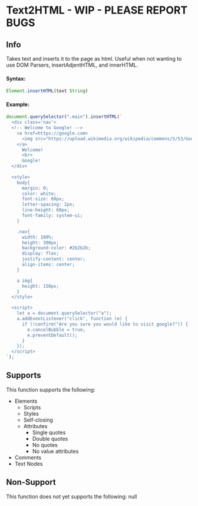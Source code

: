 # Text2HTML - WIP - PLEASE REPORT BUGS

## Info

Takes text and inserts it to the page as html. Useful when not wanting to use DOM Parsers, insertAdjentHTML, and innerHTML.

#### Syntax:

```js
Element.insertHTML(text String)
```

#### Example:

```js
document.querySelector(".main").insertHTML(`
  <div class='nav'>
  <!-- Welcome to Google! -->
    <a href=https://google.com>
      <img src="https://upload.wikimedia.org/wikipedia/commons/5/53/Google_%22G%22_Logo.svg" />
    </a>
      Welcome!
      <br>
      Google!
  </div>
  
  <style>
    body{
      margin: 0;
      color: white;
      font-size: 60px;
      letter-spacing: 2px;
      line-height: 60px;
      font-family: system-ui;
    }

    .nav{
      width: 100%;
      height: 300px;
      background-color: #2b2b2b;
      display: flex;
      justify-content: center;
      align-items: center;
    }

    a img{
      height: 150px;
    }
  </style>

  <script>
    let a = document.querySelector("a");
    a.addEventListener("click", function (e) {
      if (!confirm("Are you sure you would like to visit google?")) {
        e.cancelBubble = true;
        e.preventDefault();
      }
    });
  </script>
`);
```

## Supports

This function supports the following:

- Elements
  - Scripts
  - Styles
  - Self-closing
  - Attributes
    - Single quotes
    - Double quotes
    - No quotes
    - No value attributes
- Comments
- Text Nodes

## Non-Support

This function does not yet supports the following:
null
